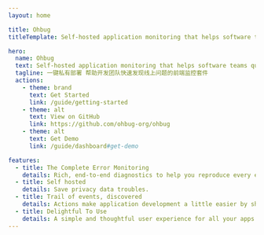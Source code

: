 ```yaml
---
layout: home

title: Ohbug
titleTemplate: Self-hosted application monitoring that helps software teams quickly find and fix production errors.

hero:
  name: Ohbug
  text: Self-hosted application monitoring that helps software teams quickly find and fix production errors.
  tagline: 一键私有部署 帮助开发团队快速发现线上问题的前端监控套件
  actions:
    - theme: brand
      text: Get Started
      link: /guide/getting-started
    - theme: alt
      text: View on GitHub
      link: https://github.com/ohbug-org/ohbug
    - theme: alt
      text: Get Demo
      link: /guide/dashboard#get-demo

features:
  - title: The Complete Error Monitoring
    details: Rich, end-to-end diagnostics to help you reproduce every error.
  - title: Self hosted
    details: Save privacy data troubles.
  - title: Trail of events, discovered
    details: Actions make application development a little easier by showing you the trails of events that lead to the error(s).
  - title: Delightful To Use
    details: A simple and thoughtful user experience for all your apps in one dashboard.
---
```

